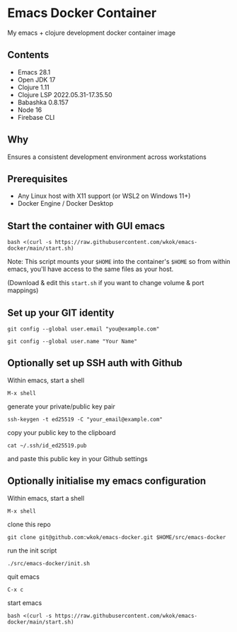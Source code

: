 # Emacs Docker Container

My emacs + clojure development docker container image

## Contents

- Emacs 28.1
- Open JDK 17
- Clojure 1.11
- Clojure LSP 2022.05.31-17.35.50
- Babashka 0.8.157
- Node 16
- Firebase CLI

## Why

Ensures a consistent development environment across workstations

## Prerequisites

- Any Linux host with X11 support (or WSL2 on Windows 11+)
- Docker Engine / Docker Desktop

## Start the container with GUI emacs

`bash <(curl -s https://raw.githubusercontent.com/wkok/emacs-docker/main/start.sh)`

Note: This script mounts your `$HOME` into the container's `$HOME` so from within emacs, you'll have access to the same files as your host.

(Download & edit this `start.sh` if you want to change volume & port mappings)

## Set up your GIT identity

`git config --global user.email "you@example.com"`

`git config --global user.name "Your Name"`

## Optionally set up SSH auth with Github

Within emacs, start a shell

`M-x shell`

generate your private/public key pair

`ssh-keygen -t ed25519 -C "your_email@example.com"`

copy your public key to the clipboard

`cat ~/.ssh/id_ed25519.pub`

and paste this public key in your Github settings

## Optionally initialise my emacs configuration

Within emacs, start a shell

`M-x shell`

clone this repo

`git clone git@github.com:wkok/emacs-docker.git $HOME/src/emacs-docker`

run the init script

`./src/emacs-docker/init.sh`

quit emacs

`C-x c`

start emacs

`bash <(curl -s https://raw.githubusercontent.com/wkok/emacs-docker/main/start.sh)`
